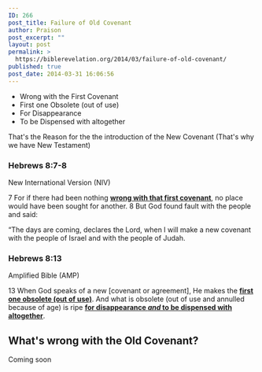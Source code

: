 ```yaml
---
ID: 266
post_title: Failure of Old Covenant
author: Praison
post_excerpt: ""
layout: post
permalink: >
  https://biblerevelation.org/2014/03/failure-of-old-covenant/
published: true
post_date: 2014-03-31 16:06:56
---
```

<ul>
	<li>Wrong with the First Covenant</li>
	<li>First one Obsolete (out of use)</li>
	<li>For Disappearance</li>
	<li>To be Dispensed with altogether</li>
</ul>
That's the Reason for the the introduction of the New Covenant (That's why we have New Testament)
<h3>Hebrews 8:7-8</h3>
New International Version (NIV)

7 For if there had been nothing <span style="text-decoration: underline;"><strong>wrong with that first covenant</strong></span>, no place would have been sought for another. 8 But God found fault with the people and said:
<div>

“The days are coming, declares the Lord,
when I will make a new covenant
with the people of Israel
and with the people of Judah.
<div>
<h3>Hebrews 8:13</h3>
Amplified Bible (AMP)

</div>
<div>

13 When God speaks of a new [covenant or agreement], He makes the <span style="text-decoration: underline;"><strong>first one obsolete (out of use)</strong></span>. And what is obsolete (out of use and annulled because of age) is ripe <span style="text-decoration: underline;"><strong>for disappearance <i>and</i> to be dispensed with altogether</strong></span>.

</div>
<h2>What's wrong with the Old Covenant?</h2>
<div>Coming soon</div>
</div>